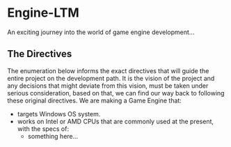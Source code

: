 # Engine-LTM
An exciting journey into the world of game engine development...

## The Directives
The enumeration below informs the exact directives that will guide the entire project on the development path. It is the vision of the project and any decisions that might deviate from this vision, must be taken under serious consideration, based on that, we can find our way back to following these original directives. We are making a Game Engine that:
- targets Windows OS system.
- works on Intel or AMD CPUs that are commonly used at the present, with the specs of:
  + something here...
